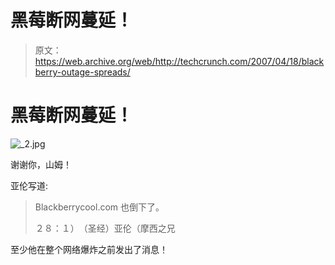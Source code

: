 # 黑莓断网蔓延！

> 原文：<https://web.archive.org/web/http://techcrunch.com/2007/04/18/blackberry-outage-spreads/>

# 黑莓断网蔓延！

![_2.jpg](img/f42af860de43e1d8cb7298ee8196070d.png)

谢谢你，山姆！

亚伦写道:

> Blackberrycool.com 也倒下了。
> 
> ２８：１）　（圣经）亚伦（摩西之兄

至少他在整个网络爆炸之前发出了消息！